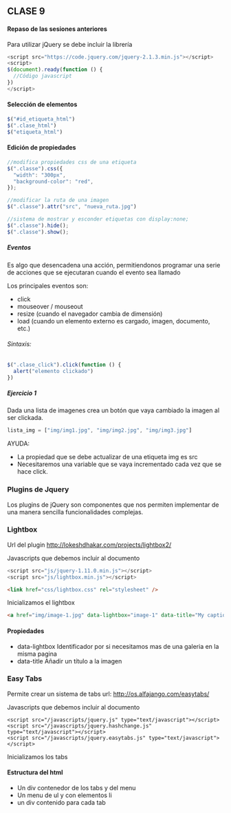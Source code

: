 ## CLASE 9

#### Repaso de las sesiones anteriores

Para utilizar jQuery se debe incluir la librería
```javascript
<script src="https://code.jquery.com/jquery-2.1.3.min.js"></script>
<script>
$(document).ready(function () {
  //Código javascript 
})
</script>
```

#### Selección de elementos

```javascript
$("#id_etiqueta_html")
$(".clase_html")
$("etiqueta_html")
```

#### Edición de propiedades
```javascript
//modifica propiedades css de una etiqueta
$(".classe").css({
  "width": "300px",
  "background-color": "red",
});

//modificar la ruta de una imagen
$(".classe").attr("src", "nueva_ruta.jpg")

//sistema de mostrar y esconder etiquetas con display:none;
$(".classe").hide();
$(".classe").show();
```

##### Eventos
Es algo que desencadena una acción, permitiendonos programar una serie de acciones que se ejecutaran cuando el evento sea llamado

Los principales eventos son:
- click
- mouseover / mouseout
- resize (cuando el navegador cambia de dimensión) 
- load (cuando un elemento externo es cargado, imagen, documento, etc.)

###### Sintaxis:
```javascript
$(".clase_click").click(function () {
  alert("elemento clickado")
})
```
##### Ejercicio 1
Dada una lista de imagenes crea un botón que vaya cambiado la imagen al ser clickada.
```javascript
lista_img = ["img/img1.jpg", "img/img2.jpg", "img/img3.jpg"]
```
AYUDA: 
 - La propiedad que se debe actualizar de una etiqueta img es src
 - Necesitaremos una variable que se vaya incrementado cada vez que se hace click.


### Plugins de Jquery
Los plugins de jQuery son componentes que nos permiten implementar de una manera sencilla funcionalidades complejas.

### Lightbox

Url del plugin
http://lokeshdhakar.com/projects/lightbox2/

Javascripts que debemos incluir al documento
```javascript
<script src="js/jquery-1.11.0.min.js"></script>
<script src="js/lightbox.min.js"></script>
```
```html
<link href="css/lightbox.css" rel="stylesheet" />
```
Inicializamos el lightbox
```html
<a href="img/image-1.jpg" data-lightbox="image-1" data-title="My caption">Image #1</a>
```

#### Propiedades

- data-lightbox Identificador por si necesitamos mas de una galeria en la misma pagina
- data-title Añadir un título a la imagen

### Easy Tabs

Permite crear un sistema de tabs
url: http://os.alfajango.com/easytabs/

Javascripts que debemos incluir al documento
```javascripts
<script src="/javascripts/jquery.js" type="text/javascript"></script> 
<script src="/javascripts/jquery.hashchange.js" type="text/javascript"></script> 
<script src="/javascripts/jquery.easytabs.js" type="text/javascript"></script>  

```

Inicializamos los tabs
<script type="text/javascript"> 
  $(document).ready(function(){ 
    $('#tab-container').easytabs(); 
  });
</script>

#### Estructura del html
- Un div contenedor de los tabs y del menu
- Un menu de ul y con elementos li
- un div contenido para cada tab

